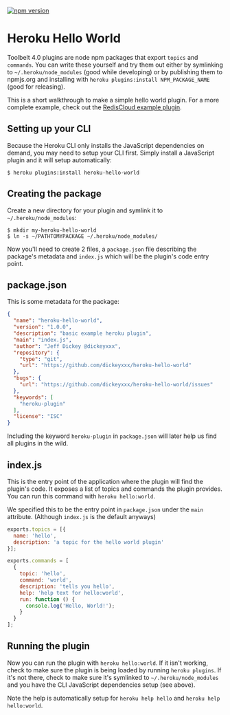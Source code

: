 [![npm version](https://badge.fury.io/js/heroku-hello-world.svg)](http://badge.fury.io/js/heroku-hello-world)

Heroku Hello World
==================

Toolbelt 4.0 plugins are node npm packages that export `topics` and `commands`. You can write these yourself and try them out either by symlinking to `~/.heroku/node_modules` (good while developing) or by publishing them to npmjs.org and installing with `heroku plugins:install NPM_PACKAGE_NAME` (good for releasing).

This is a short walkthrough to make a simple hello world plugin. For a more complete example, check out the [RedisCloud example plugin](https://github.com/heroku/heroku-rediscloud-plugin-example).

Setting up your CLI
-------------------

Because the Heroku CLI only installs the JavaScript dependencies on demand, you may need to setup your CLI first. Simply install a JavaScript plugin and it will setup automatically:

```
$ heroku plugins:install heroku-hello-world
```

Creating the package
--------------------

Create a new directory for your plugin and symlink it to `~/.heroku/node_modules`:

```
$ mkdir my-heroku-hello-world
$ ln -s ~/PATHTOMYPACKAGE ~/.heroku/node_modules/
```

Now you'll need to create 2 files, a `package.json` file describing the package's metadata and `index.js` which will be the plugin's code entry point.

package.json
------------

This is some metadata for the package:

```json
{
  "name": "heroku-hello-world",
  "version": "1.0.0",
  "description": "basic example heroku plugin",
  "main": "index.js",
  "author": "Jeff Dickey @dickeyxxx",
  "repository": {
    "type": "git",
    "url": "https://github.com/dickeyxxx/heroku-hello-world"
  },
  "bugs": {
    "url": "https://github.com/dickeyxxx/heroku-hello-world/issues"
  },
  "keywords": [
    "heroku-plugin"
  ],
  "license": "ISC"
}
```

Including the keyword `heroku-plugin` in `package.json` will later help us find all plugins in the wild.

index.js
--------

This is the entry point of the application where the plugin will find the plugin's code. It exposes a list of topics and commands the plugin provides. You can run this command with `heroku hello:world`.

We specified this to be the entry point in `package.json` under the `main` attribute. (Although `index.js` is the default anyways)

```js
exports.topics = [{
  name: 'hello',
  description: 'a topic for the hello world plugin'
}];

exports.commands = [
  {
    topic: 'hello',
    command: 'world',
    description: 'tells you hello',
    help: 'help text for hello:world',
    run: function () {
      console.log('Hello, World!');
    }
  }
];
```

Running the plugin
------------------

Now you can run the plugin with `heroku hello:world`. If it isn't working, check to make sure the plugin is being loaded by running `heroku plugins`. If it's not there, check to make sure it's symlinked to `~/.heroku/node_modules` and you have the CLI JavaScript dependencies setup (see above).

Note the help is automatically setup for `heroku help hello` and `heroku help hello:world`.

